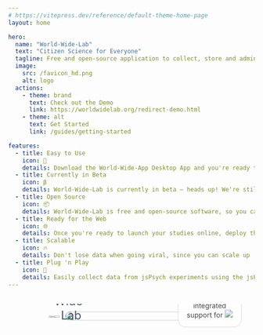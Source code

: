 ```yaml
---
# https://vitepress.dev/reference/default-theme-home-page
layout: home

hero:
  name: "World-Wide-Lab"
  text: "Citizen Science for Everyone"
  tagline: Free and open-source application to collect, store and administer data from online experiments and studies.
  image:
    src: /favicon_hd.png
    alt: logo
  actions:
    - theme: brand
      text: Check out the Demo
      link: https://worldwidelab.org/redirect-demo.html
    - theme: alt
      text: Get Started
      link: /guides/getting-started

features:
  - title: Easy to Use
    icon: 🚀
    details: Download the World-Wide-App Desktop App and you're ready to get started.
  - title: Currently in Beta
    icon: β
    details: World-Wide-Lab is currently in beta — heads up! We're still tweaking a few things here and there.
  - title: Open Source
    icon: 📦
    details: World-Wide-Lab is free and open-source software, so you can use and adapt it as you like.
  - title: Ready for the Web
    icon: 🌐
    details: Once you're ready to launch your studies online, deploy them publicly with the World-Wide-App Server.
  - title: Scalable
    icon: 🔥
    details: Don't lose data when going viral, since you can scale up  performance to accomodate many users at once.
  - title: Plug 'n Play
    icon: 🧩
    details: Easily collect data from jsPsych experiments using the jsPsychWorldWideLab-Plugin.
---
```


<script>
  if (!import.meta.env.SSR) {
    import('atropos/element').then((atropos) => {
      customElements.define('atropos-component', atropos.default);
    })
  }
</script>

<style>
  .my-atropos {
    display: block;
    width: 100%;
    margin: 2rem auto 0;
    padding: 1rem;
    position: relative;
    overflow: hidden;
  }
  .screenshot-container {
    border-radius: 16px;
    border: 1px solid lightgrey;
    overflow: hidden;
    max-width: 60%;
    margin: 0 auto;
  }
  .screenshot-container img {
    max-width: 100%;
  }
  .floating-logo {
    position: absolute;
    bottom: 33%;
    left: 14%;
    width: 20%;
    padding: 0 1.5%;
  }
  .floating-name {
    position: absolute;
    bottom: 25%;
    left: 14%;
    width: 20%;
    text-align: center;
    font-size: 1.5rem;
    color: #4A5568;
  }

  .floating-support {
    position: absolute;
    bottom: 5%;
    right: 11%;
    width: 18%;
    background-color: white;
    padding: 1rem;
    border-radius: 16px;
    border: 1px solid lightgrey;
    text-align: center;
    opacity: 0.8;
  }
  .floating-support img {
    max-width: 85%;
    margin: 0 auto;
  }
</style>

<atropos-component class="my-atropos" active-offset="40" shadow-scale="0" rotate-x-max="10" rotate-y-max="10">
  <div class="screenshot-container">
    <img src="/img/landing-page/dashboard-no-window.png" />
  </div>
  <img class="floating-logo" src="/public/favicon_hd.png" data-atropos-offset="5"/>
  <div class="floating-name" data-atropos-offset="5">World-Wide-Lab</div>
  <div class="floating-support" data-atropos-offset="7">
    With integrated support for
    <img src="/img/landing-page/jspsych-logo.jpg"/>
  </div>
</atropos-component>
